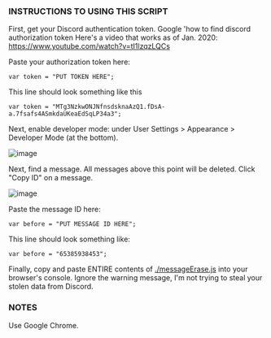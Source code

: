 ### INSTRUCTIONS TO USING THIS SCRIPT
First, get your Discord authentication token. Google 'how to find discord authorization token
Here's a video that works as of Jan. 2020: https://www.youtube.com/watch?v=tI1lzqzLQCs

Paste your authorization token here:
```
var token = "PUT TOKEN HERE";
```
This line should look something like this
```
var token = "MTg3NzkwONJNfnsdsknaAzQ1.fDsA-a.7fsafs4ASmkdaUKeaEdSqLP34a3";
```
Next, enable developer mode: under User Settings > Appearance > Developer Mode (at the bottom).

![image](https://user-images.githubusercontent.com/61128892/74617679-684bcc00-50fc-11ea-9249-06a9d52edcd9.png)

Next, find a message. All messages above this point will be deleted. Click "Copy ID" on a message. 

![image](https://user-images.githubusercontent.com/61128892/74617741-b2cd4880-50fc-11ea-8ced-95ff3e9b47d8.png)


Paste the message ID here:
```
var before = "PUT MESSAGE ID HERE";
```
This line should look something like:
```
var before = "65385938453";
```

Finally, copy and paste ENTIRE contents of [./messageErase.js]() into your browser's console.
Ignore the warning message, I'm not trying to steal your stolen data from Discord.

### NOTES
Use Google Chrome.
